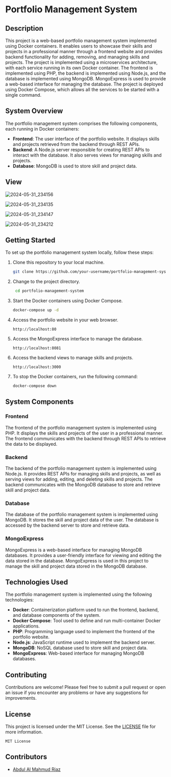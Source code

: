 # Portfolio Management System

## Description
This project is a web-based portfolio management system implemented using Docker containers. It enables users to showcase their skills and projects in a professional manner through a frontend website and provides backend functionality for adding, removing, and managing skills and projects. The project is implemented using a microservices architecture, with each service running in its own Docker container. The frontend is implemented using PHP, the backend is implemented using Node.js, and the database is implemented using MongoDB. MongoExpress is used to provide a web-based interface for managing the database. The project is deployed using Docker Compose, which allows all the services to be started with a single command.

## System Overview

The portfolio management system comprises the following components, each running in Docker containers:

- **Frontend**: The user interface of the portfolio website. It displays skills and projects retrieved from the backend through REST APIs.
- **Backend**: A Node.js server responsible for creating REST APIs to interact with the database. It also serves views for managing skills and projects.
- **Database**: MongoDB is used to store skill and project data.

## View
![2024-05-31_234156](https://github.com/Riaz-Mahmud/Portfolio-Management-System-using-Docker-Nodejs-React-mongoDB/assets/58476836/27013f2a-58f2-4c6c-9731-6c878d982207)

![2024-05-31_234135](https://github.com/Riaz-Mahmud/Portfolio-Management-System-using-Docker-Nodejs-React-mongoDB/assets/58476836/427155d8-ae78-4d4f-8e09-ad22367795d5)

![2024-05-31_234147](https://github.com/Riaz-Mahmud/Portfolio-Management-System-using-Docker-Nodejs-React-mongoDB/assets/58476836/bce3f3b8-ca54-4661-b85e-7d570c994c5b)

![2024-05-31_234212](https://github.com/Riaz-Mahmud/Portfolio-Management-System-using-Docker-Nodejs-React-mongoDB/assets/58476836/a0b62b76-5894-4126-8bb6-7febae0c940a)

## Getting Started

To set up the portfolio management system locally, follow these steps:

1. Clone this repository to your local machine.
   ```bash
   git clone https://github.com/your-username/portfolio-management-system.git
   ```
2. Change to the project directory.
   ```bash
    cd portfolio-management-system
    ```
3. Start the Docker containers using Docker Compose.
    ```bash
    docker-compose up -d
    ```
4. Access the portfolio website in your web browser.
    ```
    http://localhost:80
    ```
5. Access the MongoExpress interface to manage the database.
    ```
    http://localhost:8081
    ``` 
6. Access the backend views to manage skills and projects.
    ```
    http://localhost:3000
    ```
7. To stop the Docker containers, run the following command:
    ```bash
    docker-compose down
    ```
## System Components

### Frontend
The frontend of the portfolio management system is implemented using PHP. It displays the skills and projects of the user in a professional manner. The frontend communicates with the backend through REST APIs to retrieve the data to be displayed.

### Backend
The backend of the portfolio management system is implemented using Node.js. It provides REST APIs for managing skills and projects, as well as serving views for adding, editing, and deleting skills and projects. The backend communicates with the MongoDB database to store and retrieve skill and project data.

### Database
The database of the portfolio management system is implemented using MongoDB. It stores the skill and project data of the user. The database is accessed by the backend server to store and retrieve data.

### MongoExpress
MongoExpress is a web-based interface for managing MongoDB databases. It provides a user-friendly interface for viewing and editing the data stored in the database. MongoExpress is used in this project to manage the skill and project data stored in the MongoDB database.

## Technologies Used

The portfolio management system is implemented using the following technologies:

- **Docker**: Containerization platform used to run the frontend, backend, and database components of the system.
- **Docker Compose**: Tool used to define and run multi-container Docker applications.
- **PHP**: Programming language used to implement the frontend of the portfolio website.
- **Node.js**: JavaScript runtime used to implement the backend server.
- **MongoDB**: NoSQL database used to store skill and project data.
- **MongoExpress**: Web-based interface for managing MongoDB databases.

## Contributing
Contributions are welcome! Please feel free to submit a pull request or open an issue if you encounter any problems or have any suggestions for improvements.

## License
This project is licensed under the MIT License. See the [LICENSE](LICENSE) file for more information.
```
MIT License
```

## Contributors
- [Abdul Al Mahmud Riaz](github.com/Riaz-Mahmud)
